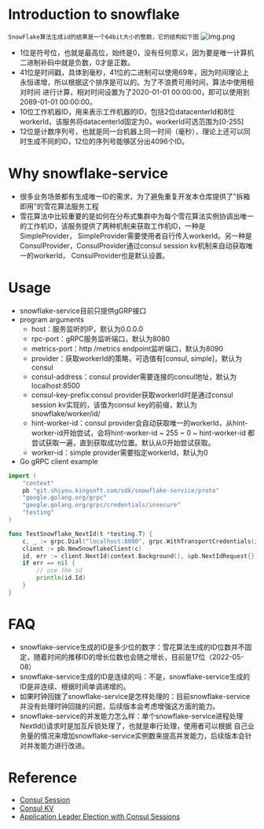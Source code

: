 # Introduction to snowflake
```SnowFlake算法生成id的结果是一个64bit大小的整数，它的结构如下图```
![img.png](images/snowflake_bit.png)
- 1位是符号位，也就是最高位，始终是0，没有任何意义，因为要是唯一计算机二进制补码中就是负数，0才是正数。
- 41位是时间戳，具体到毫秒，41位的二进制可以使用69年，因为时间理论上永恒递增，所以根据这个排序是可以的。为了不浪费可用时间，算法中使用相对时间
进行计算，相对时间设置为了2020-01-01 00:00:00，即可以使用到2089-01-01 00:00:00。
- 10位工作机器ID，用来表示工作机器的ID，包括2位datacenterId和8位workerId，该服务将datacenterId固定为0，workerId可选范围为[0-255]
- 12位是计数序列号，也就是同一台机器上同一时间（毫秒），理论上还可以同时生成不同的ID，12位的序列号能够区分出4096个ID。

# Why snowflake-service
- 很多业务场景都有生成唯一ID的需求，为了避免重复开发本仓库提供了"拆箱即用"的雪花算法服务工程
- 雪花算法中比较重要的是如何在分布式集群中为每个雪花算法实例协调出唯一的工作机ID，该服务提供了两种机制来获取工作机ID，一种是SimpleProvider，
SimpleProvider需要使用者自行传入workerId。另一种是ConsulProvider，ConsulProvider通过consul session kv机制来自动获取唯一的workerId，
ConsulProvider也是默认设置。

# Usage
- snowflake-service目前只提供gGRP接口
- program arguments
    - host：服务监听的IP，默认为0.0.0.0
    - rpc-port：gRPC服务监听端口，默认为8080
    - metrics-port：http /metrics endpoint监听端口，默认为8090
    - provider：获取workerId的策略，可选值有[consul, simple]，默认为consul
    - consul-address：consul provider需要连接的consul地址，默认为localhost:8500
    - consul-key-prefix:consul provider获取workerId时是通过consul session kv实现的，该值为consul key的前缀，默认为snowflake/worker/id/
    - hint-worker-id：consul provider会自动获取唯一的workerId，从hint-worker-id开始尝试，会将hint-worker-id ~ 255 ~ 0 ~ hint-worker-id
    都尝试获取一遍，直到获取成功位置。默认从0开始尝试获取。
    - worker-id：simple provider需要指定workerId，默认为0
- Go gRPC client example
```go
import (
	"context"
	pb "git.shiyou.kingsoft.com/sdk/snowflake-service/proto"
	"google.golang.org/grpc"
	"google.golang.org/grpc/credentials/insecure"
	"testing"
)

func TestSnowflake_NextId(t *testing.T) {
	c, _ := grpc.Dial("localhost:8080", grpc.WithTransportCredentials(insecure.NewCredentials()))
	client := pb.NewSnowflakeClient(c)
	id, err := client.NextId(context.Background(), &pb.NextIdRequest{})
	if err == nil {
		// use the id
		println(id.Id)
	}
}
```


# FAQ
- snowflake-service生成的ID是多少位的数字：雪花算法生成的ID位数并不固定，随着时间的推移ID的增长位数也会随之增长，目前是17位（2022-05-08）
- snowflake-service生成的ID是连续的吗：不是，snowflake-service生成的ID是非连续、根据时间单调递增的。
- 如果时钟回拨了snowflake-service是怎样处理的：目前snowflake-service并没有处理时钟回拨的问题，后续版本会考虑增强这方面的能力。
- snowflake-service的并发能力怎么样：单个snowflake-service进程处理NextId()请求时是加互斥锁处理了，也就是串行处理，使用者可以根据
自己业务量的情况来增加snowflake-service实例数来提高并发能力，后续版本会针对并发能力进行改进。

# Reference
- [Consul Session](https://www.consul.io/docs/dynamic-app-config/sessions)
- [Consul KV](https://www.consul.io/docs/dynamic-app-config/kv)
- [Application Leader Election with Consul Sessions](https://learn.hashicorp.com/tutorials/consul/application-leader-elections)
